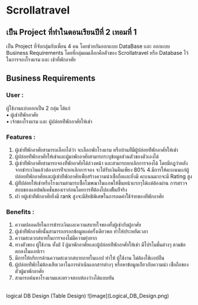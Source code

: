 # Scrollatravel
## เป็น Project ที่ทำในตอนเรียนปีที่ 2 เทอมที่ 1 
เป็น Project ที่จับกลุ่มกับเพื่อน 4 คน โดยช่วยกันออกเเบบ DataBase เเละ ออกเเบบ Business Requirements 
โดยที่กลุ่มผมเลือกคือตัวของ Scrollatravel หรือ Database ไว้ในการจองโรงแรม เเละ เช้าที่พักอาศัย
<br>
## Business Requirements
### User :
ผู้ใช้งานแบ่งออกเป็น 2 กลุ่ม ได้แก่ <br>
▪ ผู้เช่าท่ีพักอาศัย <br>
▪ เจ้าของโรงแรม เเละ ผู้ปล่อยท่ีพักอาศัยให้เช่า <br>
### Features :
1. ผู้เช่าท่ีพักอาศัยสามารถเลือกได้ว่า จะเลือกพักโรงแรม หรือบ้านท่ีมีผู้ปล่อยท่ีพักอาศัยให้เช่า
2. ผู้ปล่อยท่ีพักอาศัยให้เช่าและผู้มาพักอาศัยสามารถระบุข้อมูลส่วนตัวของตัวเองได้
3. ผู้เช่าท่ีพักอาศัยสามารถจองท่ีพักอาศัยได้ล่วงหน้า และสามารถยกเลิกการจองได้
โดยมีกฎว่าหลังจากชำระเงินแล้วต้องการท่ีจะยกเลิกการจอง จะได้รับเงินคืนเพียง 80%
4.มีการให้คะเเนนเเก่ผู้ปล่อยท่ีพักอาศัยเเละผู้เช่าท่ีพักอาศัยเพ่ือสร้างความน่าเช่ือถือเเละยิ่งมี
คะเเนนมากจะมี Rating สูง
5. ผู้ท่ีปล่อยให้เช่าหรือโรงเเรมสามารถซ้ือโฆษณาในเเอพให้ขึ้นหน้าเเรกๆได้เเต่ต้องผ่าน
การตรวจสอบของเเอปพลิเคชั่นของเราก่อนโดยการท่ีต้องไปลงพ้ืนท่ีจริง
6. ฝา่ ยผู้เช่าท่ีพักอาศัยยิ่งมี rank สูงจะมีสิทธิพิเศษในการลดค่าใช้จ่ายของท่ีพักอาศัย
### Benefits :
1. ความปลอดภัยในการชำระเงินเเละความสบายใจของทั้งผู้เช่ากับผู้อาศัย
2. ผู้เช่าท่ีพักอาศัยนั้นสามารถกรอกข้อมูลเเค่ครั้งเดียวพอ ทำให้ประหยัดเวลา
3. ความสะดวกสบายในการจองไม่มีความยุ่งยาก
4. ทางตัวของ ผู้ใช้งาน ทั้งฝ่ งั ผู้มาพักอาศัยเเละผู้ปล่อยท่ีพักอาศัยให้เช่า
มีโปรโมชั่นต่างๆ ตามข้อตกลงในแอปเรา
5. มีการให้บริการด้านความสะดวกสบายภายในเเอป ทำให้ ผู้ใช้งาน ไม่ต้องใช้เเอปอ่ืน
6. ผู้ปล่อยท่ีพักไม่ต้องเสียเวลาในการดำเนินเอกสารต่างๆ หรือหาข้อมูลเก่ียวกับความน่า
เช่ือถือของตัวผู้มาพักอาศัย
7. สามารถค้นหาโรงแรมและตรวจสอบห้องว่างได้แบบทัน
<br>
logical DB Design (Table Design)
![image](Logical_DB_Design.png)
